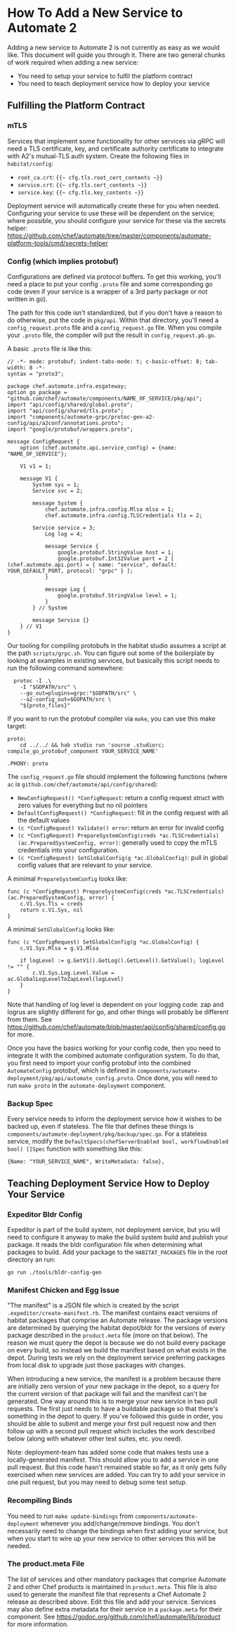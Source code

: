 # How To Add a New Service to Automate 2

Adding a new service to Automate 2 is not currently as easy as we would like. This document will guide you through it. There are two general chunks of work required when adding a new service:
* You need to setup your service to fulfil the platform contract
* You need to teach deployment service how to deploy your service

## Fulfilling the Platform Contract

### mTLS

Services that implement some functionality for other services via gRPC will need a TLS certificate, key, and certificate authority certificate to integrate with A2's mutual-TLS auth system. Create the following files in `habitat/config`:

* `root_ca.crt`: `{{~ cfg.tls.root_cert_contents ~}}`
* `service.crt`: `{{~ cfg.tls.cert_contents ~}}`
* `service.key`: `{{~ cfg.tls.key_contents ~}}`

Deployment service will automatically create these for you when needed. Configuring your service to use these will be dependent on the service; where possible, you should configure your service for these via the secrets helper: https://github.com/chef/automate/tree/master/components/automate-platform-tools/cmd/secrets-helper

### Config (which implies protobuf)

Configurations are defined via protocol buffers. To get this working, you'll need a place to put your config `.proto` file and some corresponding go code (even if your service is a wrapper of a 3rd party package or not written in go).

The path for this code isn't standardized, but if you don't have a reason to do otherwise, put the code in `pkg/api`. Within that directory, you'll need a `config_request.proto` file and a `config_request.go` file. When you compile your `.proto` file, the compiler will put the result in `config_request.pb.go`.

A basic `.proto` file is like this:

```
// -*- mode: protobuf; indent-tabs-mode: t; c-basic-offset: 8; tab-width: 8 -*-
syntax = "proto3";

package chef.automate.infra.esgateway;
option go_package = "github.com/chef/automate/components/NAME_OF_SERVICE/pkg/api";
import "api/config/shared/global.proto";
import "api/config/shared/tls.proto";
import "components/automate-grpc/protoc-gen-a2-config/api/a2conf/annotations.proto";
import "google/protobuf/wrappers.proto";

message ConfigRequest {
	option (chef.automate.api.service_config) = {name: "NAME_OF_SERVICE"};

	V1 v1 = 1;

	message V1 {
		System sys = 1;
		Service svc = 2;

		message System {
			chef.automate.infra.config.Mlsa mlsa = 1;
			chef.automate.infra.config.TLSCredentials tls = 2;

    	Service service = 3;
			Log log = 4;

			message Service {
				google.protobuf.StringValue host = 1;
				google.protobuf.Int32Value port = 2 [ (chef.automate.api.port) = { name: "service", default: YOUR_DEFAULT_PORT, protocol: "grpc" } ];
			}

			message Log {
				google.protobuf.StringValue level = 1;
			}
		} // System

		message Service {}
	} // V1
}
```

Our tooling for compiling protobufs in the habitat studio assumes a script at the path `scripts/grpc.sh`. You can figure out some of the boilerplate by looking at examples in existing services, but basically this script needs to run the following command somewhere:

```
  protoc -I .\
    -I "$GOPATH/src" \
    --go_out=plugins=grpc:"$GOPATH/src" \
    --a2-config_out=$GOPATH/src \
    "${proto_files}"
```

If you want to run the protobuf compiler via `make`, you can use this make target:

```
proto:
	cd ../../ && hab studio run 'source .studiorc; compile_go_protobuf_component YOUR_SERVICE_NAME'

.PHONY: proto
```

The `config_request.go` file should implement the following functions (where `ac` is `github.com/chef/automate/api/config/shared`):
* `NewConfigRequest() *ConfigRequest`: return a config request struct with zero values for everything but no nil pointers
* `DefaultConfigRequest() *ConfigRequest`: fill in the config request with all the default values
* `(c *ConfigRequest) Validate() error`: return an error for invalid config
* `(c *ConfigRequest) PrepareSystemConfig(creds *ac.TLSCredentials) (ac.PreparedSystemConfig, error)`: generally used to copy the mTLS credentials into your configuration.
* `(c *ConfigRequest) SetGlobalConfig(g *ac.GlobalConfig)`: pull in global config values that are relevant to your service.

A minimal `PrepareSystemConfig` looks like:

```
func (c *ConfigRequest) PrepareSystemConfig(creds *ac.TLSCredentials) (ac.PreparedSystemConfig, error) {
	c.V1.Sys.Tls = creds
	return c.V1.Sys, nil
}
```

A minimal `SetGlobalConfig` looks like:

```
func (c *ConfigRequest) SetGlobalConfig(g *ac.GlobalConfig) {
	c.V1.Sys.Mlsa = g.V1.Mlsa

	if logLevel := g.GetV1().GetLog().GetLevel().GetValue(); logLevel != "" {
		c.V1.Sys.Log.Level.Value = ac.GlobalLogLevelToZapLevel(logLevel)
	}
}
```

Note that handling of log level is dependent on your logging code: zap and logrus are slightly different for go, and other things will probably be different from them. See https://github.com/chef/automate/blob/master/api/config/shared/config.go for more.

Once you have the basics working for your config code, then you need to integrate it with the combined automate configuration system. To do that, you first need to import your config protobuf into the combined `AutomateConfig` protobuf, which is defined in `components/automate-deployment/pkg/api/automate_config.proto`. Once done, you will need to run `make proto` in the `automate-deployment` component.

### Backup Spec

Every service needs to inform the deployment service how it wishes to be backed up, even if stateless. The file that defines these things is `components/automate-deployment/pkg/backup/spec.go`. For a stateless service, modify the `DefaultSpecs(chefServerEnabled bool, workflowEnabled bool) []Spec` function with something like this:

```
{Name: "YOUR_SERVICE_NAME", WriteMetadata: false},
```

## Teaching Deployment Service How to Deploy Your Service

### Expeditor Bldr Config

Expeditor is part of the build system, not deployment service, but you
will need to configure it anyway to make the build system build and
publish your package. It reads the bldr configuration file when
determining what packages to build. Add your package to the
`HABITAT_PACKAGES` file in the root directory an run:

    go run ./tools/bldr-config-gen


### Manifest Chicken and Egg Issue

"The manifest" is a JSON file which is created by the script `.expeditor/create-manifest.rb`. The manifest contains exact versions of habitat packages that comprise an Automate release. The package versions are determined by querying the habitat depot/bldr for the versions of every package described in the `product.meta` file (more on that below). The reason we must query the depot is because we do not build every package on every build, so instead we build the manifest based on what exists in the depot. During tests we rely on the deployment service preferring packages from local disk to upgrade just those packages with changes.

When introducing a new service, the manifest is a problem because there are initially zero version of your new package in the depot, so a query for the current version of that package will fail and the manifest can't be generated. One way around this is to merge your new service in two pull requests. The first just needs to have a buildable package so that there's something in the depot to query. If you've followed this guide in order, you should be able to submit and merge your first pull request now and then follow up with a second pull request which includes the work described below (along with whatever other test suites, etc. you need).

Note: deployment-team has added some code that makes tests use a locally-generated manifest. This should allow you to add a service in one pull request. But this code hasn't remained stable so far, as it only gets fully exercised when new services are added. You can try to add your service in one pull request, but you may need to debug some test setup.

### Recompiling Binds

You need to run `make update-bindings` from `components/automate-deployment` whenever you add/change/remove bindings. You don't necessarily need to change the bindings when first adding your service, but when you start to wire up your new service to other services this will be needed.

### The product.meta File

The list of services and other mandatory packages that comprise Automate 2 and other Chef products is maintained in `product.meta`. This file is also used to generate the manifest file that represents a Chef Automate 2 release as described above. Edit this file and add your service. Services may also define extra metadata for their service in a `package.meta` for their component. See https://godoc.org/github.com/chef/automate/lib/product for more information.

